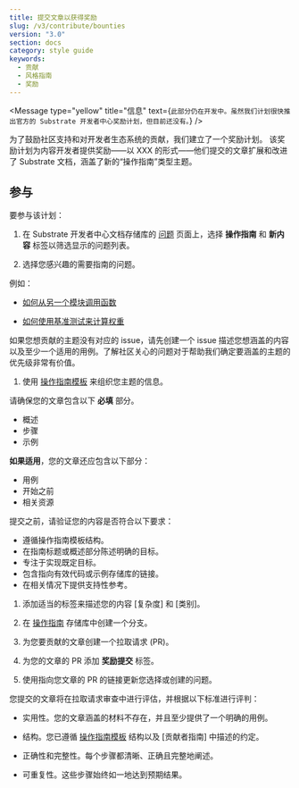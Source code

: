 ```yaml
---
title: 提交文章以获得奖励
slug: /v3/contribute/bounties
version: "3.0"
section: docs
category: style guide
keywords:
  - 贡献
  - 风格指南
  - 奖励
---
```


<Message
type="yellow"
title="信息"
text={`此部分仍在开发中。虽然我们计划很快推出官方的 Substrate 开发者中心奖励计划，但目前还没有。`}
/>

为了鼓励社区支持和对开发者生态系统的贡献，我们建立了一个奖励计划。
该奖励计划为内容开发者提供奖励——以 XXX 的形式——他们提交的文章扩展和改进了
Substrate 文档，涵盖了新的“操作指南”类型主题。

## 参与

要参与该计划：

1. 在 Substrate 开发者中心文档存储库的 [问题](https://github.com/substrate-developer-hub/substrate-docs/issues) 页面上，选择 **操作指南** 和 **新内容**
   标签以筛选显示的问题列表。

1. 选择您感兴趣的需要指南的问题。

例如：

- [如何从另一个模块调用函数](https://github.com/substrate-developer-hub/substrate-docs/issues/75)

- [如何使用基准测试来计算权重](https://github.com/substrate-developer-hub/substrate-docs/issues/88)

如果您想贡献的主题没有对应的 issue，请先创建一个 issue 描述您想涵盖的内容以及至少一个适用的用例。了解社区关心的问题对于帮助我们确定要涵盖的主题的优先级非常有价值。

1. 使用 [操作指南模板](https://github.com/substrate-developer-hub/substrate-docs/blob/main/static/assets/contribute-templates/how-to-template.md) 来组织您主题的信息。

请确保您的文章包含以下 **必填** 部分。

- 概述
- 步骤
- 示例

**如果适用**，您的文章还应包含以下部分：

- 用例
- 开始之前
- 相关资源

提交之前，请验证您的内容是否符合以下要求：

- 遵循操作指南模板结构。
- 在指南标题或概述部分陈述明确的目标。
- 专注于实现既定目标。
- 包含指向有效代码或示例存储库的链接。
- 在相关情况下提供支持性参考。

1. 添加适当的标签来描述您的内容 [复杂度] 和 [类别]。

1. 在 [操作指南](https://github.com/substrate-developer-hub/substrate-docs/blob/main/content/md/en/docs/reference/how-to-guides/index.md) 存储库中创建一个分支。

1. 为您要贡献的文章创建一个拉取请求 (PR)。

1. 为您的文章的 PR 添加 **奖励提交** 标签。

1. 使用指向您文章的 PR 的链接更新您选择或创建的问题。

您提交的文章将在拉取请求审查中进行评估，并根据以下标准进行评判：

- 实用性。您的文章涵盖的材料不存在，并且至少提供了一个明确的用例。

- 结构。您已遵循 [操作指南模板](https://github.com/substrate-developer-hub/substrate-docs/blob/main/static/assets/contribute-templates/how-to-template.md) 结构以及 [贡献者指南] 中描述的约定。

- 正确性和完整性。每个步骤都清晰、正确且完整地阐述。

- 可重复性。这些步骤始终如一地达到预期结果。
